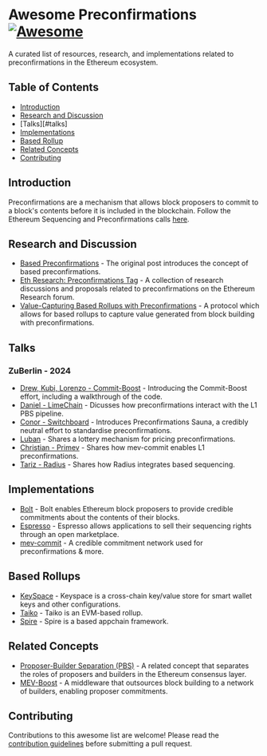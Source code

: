 # Awesome Preconfirmations [![Awesome](https://awesome.re/badge.svg)](https://awesome.re)

A curated list of resources, research, and implementations related to preconfirmations in the Ethereum ecosystem.

## Table of Contents
- [Introduction](#introduction)
- [Research and Discussion](#research-and-discussion)
- [Talks][#talks]
- [Implementations](#implementations)
- [Based Rollup](#based-rollups)
- [Related Concepts](#related-concepts)
- [Contributing](#contributing)

## Introduction
Preconfirmations are a mechanism that allows block proposers to commit to a block's contents before it is included in the blockchain. Follow the Ethereum Sequencing and Preconfirmations calls [here](https://www.youtube.com/watch?v=jrm4ZUoj9xY&list=PLJqWcTqh_zKHDFarAcF29QfdMlUpReZrR).

## Research and Discussion
- [Based Preconfirmations](https://ethresear.ch/t/based-preconfirmations/17353) - The original post introduces the concept of based preconfirmations.
- [Eth Research: Preconfirmations Tag](https://ethresear.ch/tag/preconfirmations) - A collection of research discussions and proposals related to preconfirmations on the Ethereum Research forum.
- [Value-Capturing Based Rollups with Preconfirmations](https://collective.flashbots.net/t/value-capturing-based-rollups-with-based-preconfirmations/2884) - A protocol which allows for based rollups to capture value generated from block building with preconfirmations.

## Talks
### ZuBerlin - 2024
- [Drew, Kubi, Lorenzo - Commit-Boost](https://streameth.org/zuberlin/watch?session=66681afef9b8e98b1ec95fdd) - Introducing the Commit-Boost effort, including a walkthrough of the code.
- [Daniel - LimeChain](https://streameth.org/zuberlin/watch?session=66684f7006eda795c8925909) - Dicusses how preconfirmations interact with the L1 PBS pipeline.
- [Conor - Switchboard](https://streameth.org/zuberlin/watch?session=66682e25f9b8e98b1ec98882) - Introduces Preconfirmations Sauna, a credibly neutral effort to standardise preconfirmations.
- [Luban](https://streameth.org/zuberlin/watch?session=6668652806eda795c89291b2) - Shares a lottery mechanism for pricing preconfirmations.
- [Christian - Primev](https://streameth.org/zuberlin/watch?session=66685ecd06eda795c8928664) - Shares how mev-commit enables L1 preconfirmations.
- [Tariz - Radius](https://streameth.org/zuberlin/watch?session=66686a3306eda795c892964e) - Shares how Radius integrates based sequencing.

## Implementations
- [Bolt](https://chainbound.github.io/bolt-docs/) - Bolt enables Ethereum block proposers to provide credible commitments about the contents of their blocks.
- [Espresso](https://docs.espressosys.com/sequencer) - Espresso allows applications to sell their sequencing rights through an open marketplace. 
- [mev-commit](https://docs.primev.xyz/) - A credible commitment network used for preconfirmations & more.

## Based Rollups
- [KeySpace](https://docs.key.space/) - Keyspace is a cross-chain key/value store for smart wallet keys and other configurations.
- [Taiko](https://docs.taiko.xyz/) - Taiko is an EVM-based rollup.
- [Spire](https://www.spire.dev/) - Spire is a based appchain framework.

## Related Concepts
- [Proposer-Builder Separation (PBS)](https://github.com/ethereum/builder-specs) - A related concept that separates the roles of proposers and builders in the Ethereum consensus layer.
- [MEV-Boost](https://boost.flashbots.net/) - A middleware that outsources block building to a network of builders, enabling proposer commitments.

## Contributing
Contributions to this awesome list are welcome! Please read the [contribution guidelines](CONTRIBUTING.md) before submitting a pull request.
